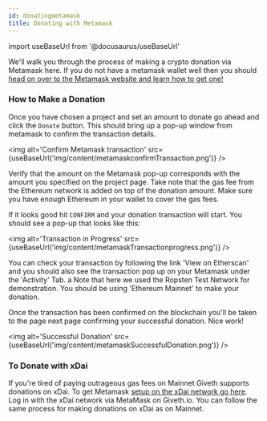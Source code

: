 ```yaml
---
id: donatingmetamask
title: Donating with Metamask
---
```

import useBaseUrl from '@docusaurus/useBaseUrl'

We'll walk you through the process of making a crypto donation via Metamask here. If you do not have a metamask wallet well then you should [head on over to the Metamask website and learn how to get one!](https://metamask.zendesk.com/hc/en-us/articles/360015489531-Getting-Started-With-MetaMask)

### How to Make a Donation

 Once you have chosen a project and set an amount to donate go ahead and click the `Donate` button. This should bring up a pop-up window from metamask to confirm the transaction details.

 <img alt='Confirm Metamask transaction' src={useBaseUrl('img/content/metamaskconfirmTransaction.png')} />

 Verify that the amount on the Metamask pop-up corresponds with the amount you specified on the project page. Take note that the gas fee from the Ethereum network is added on top of the donation amount. Make sure you have enough Ethereum in your wallet to cover the gas fees.

 If it looks good hit `CONFIRM` and your donation transaction will start. You should see a pop-up that looks like this:

 <img alt='Transaction in Progress' src={useBaseUrl('img/content/metamaskTransactionprogress.png')} />

 You can check your transaction by following the link 'View on Etherscan' and you should also see the transaction pop up on your Metamask under the 'Activity' Tab. a Note that here we used the Ropsten Test Network for demonstration. You should be using 'Ethereum Mainnet' to make your donation.

 Once the transaction has been confirmed on the blockchain you'll be taken to the page next page confirming your successful donation. Nice work!

 <img alt='Successful Donation' src={useBaseUrl('img/content/metamaskSuccessfulDonation.png')} />

### To Donate with xDai
If you're tired of paying outrageous gas fees on Mainnet Giveth supports donations on xDai. To get Metamask [setup on the xDai network go here](https://www.xdaichain.com/for-users/wallets/metamask/metamask-setup). Log in with the xDai network via MetaMask on Giveth.io. You can follow the same process for making donations on xDai as on Mainnet.
